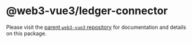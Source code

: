 # @web3-vue3/ledger-connector

Please visit the [parent `web3-vue3` repository](https://github.com/yuntaoBai/web3-vue) for documentation and details on this package.
